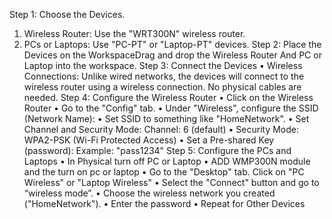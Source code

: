 Step 1: Choose the Devices.  
  1. Wireless Router: Use the "WRT300N" wireless router.
  2. PCs or Laptops: Use "PC-PT" or "Laptop-PT" devices.
Step 2: Place the Devices on the WorkspaceDrag and drop the Wireless Router And PC or Laptop into the workspace.
Step 3: Connect the Devices
  • Wireless Connections: Unlike wired networks, the devices will connect to the wireless router using a wireless connection. No physical cables are needed.
Step 4: Configure the Wireless Router
  • Click on the Wireless Router
  • Go to the "Config" tab.
  • Under "Wireless", configure the SSID (Network Name):
  • Set SSID to something like "HomeNetwork".
  • Set Channel and Security Mode: Channel: 6 (default)
  • Security Mode: WPA2-PSK (Wi-Fi Protected Access)
  • Set a Pre-shared Key (password): Example: "pass1234"
Step 5: Configure the PCs and Laptops
  • In Physical turn off PC or Laptop
  • ADD WMP300N module and the turn on pc or laptop
  • Go to the "Desktop" tab. Click on "PC Wireless" or "Laptop Wireless"
  • Select the "Connect" button and go to “wireless mode”.
  • Choose the wireless network you created ("HomeNetwork").
  • Enter the password
  • Repeat for Other Devices
